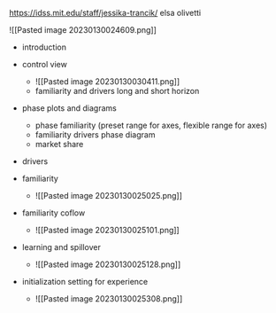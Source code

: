 https://idss.mit.edu/staff/jessika-trancik/
elsa olivetti

![[Pasted image 20230130024609.png]]
- introduction

- control view
	- ![[Pasted image 20230130030411.png]]
	- familiarity and drivers long and short horizon
- phase plots and diagrams
	- phase familiarity (preset range for axes, flexible range for axes)
	- familiarity drivers phase diagram
	- market share
- drivers
- familiarity
	- ![[Pasted image 20230130025025.png]]
- familiarity coflow
	- ![[Pasted image 20230130025101.png]]
- learning and spillover
	- ![[Pasted image 20230130025128.png]]
- initialization setting for experience
	- ![[Pasted image 20230130025308.png]]
